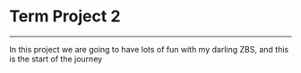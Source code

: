 # Term Project 2
---
In this project we are going to have lots of fun with my darling ZBS, and this is the start of the journey
